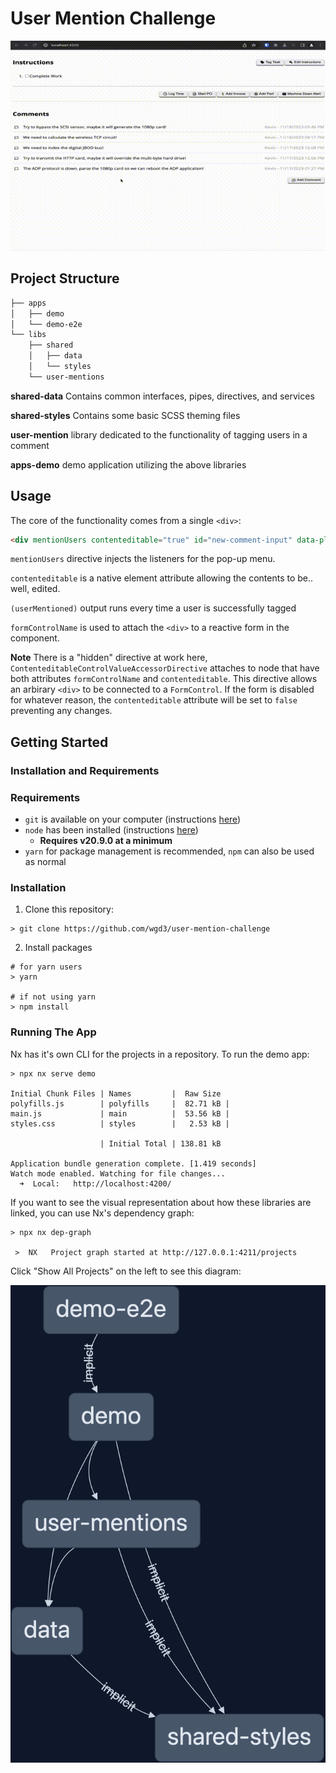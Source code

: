 # User Mention Challenge

![project demo](demo.gif)

## Project Structure

```sh
├── apps
│   ├── demo
│   └── demo-e2e
└── libs
    ├── shared
    │   ├── data
    │   └── styles
    └── user-mentions
```

**shared-data** Contains common interfaces, pipes, directives, and services

**shared-styles** Contains some basic SCSS theming files

**user-mention** library dedicated to the functionality of tagging users in a comment

**apps-demo** demo application utilizing the above libraries

## Usage

The core of the functionality comes from a single `<div>`:

```html
<div mentionUsers contenteditable="true" id="new-comment-input" data-placeholder="Start typing a new comment..." role="textbox" (userMentioned)="logUserSelection($event)" formControlName="message"></div>
```

`mentionUsers` directive injects the listeners for the pop-up menu.

`contenteditable` is a native element attribute allowing the contents to be.. well, edited.

`(userMentioned)` output runs every time a user is successfully tagged

`formControlName` is used to attach the `<div>` to a reactive form in the component.

**Note** There is a "hidden" directive at work here, `ContenteditableControlValueAccessorDirective` attaches to node that have both attributes `formControlName` and `contenteditable`. This directive allows an arbirary `<div>` to be connected to a `FormControl`. If the form is disabled for whatever reason, the `contenteditable` attribute will be set to `false` preventing any changes.

## Getting Started

### Installation and Requirements

### Requirements

- `git` is available on your computer (instructions [here](https://github.com/git-guides/install-git))
- `node` has been installed (instructions [here](https://nodejs.org/en/learn/getting-started/how-to-install-nodejs))
  - **Requires v20.9.0 at a minimum**
- `yarn` for package management is recommended, `npm` can also be used as normal

### Installation

1. Clone this repository:

```shell
> git clone https://github.com/wgd3/user-mention-challenge
```

2. Install packages

```shell
# for yarn users
> yarn

# if not using yarn
> npm install
```

### Running The App

Nx has it's own CLI for the projects in a repository. To run the demo app:

```shell
> npx nx serve demo

Initial Chunk Files | Names         |  Raw Size
polyfills.js        | polyfills     |  82.71 kB |
main.js             | main          |  53.56 kB |
styles.css          | styles        |   2.53 kB |

                    | Initial Total | 138.81 kB

Application bundle generation complete. [1.419 seconds]
Watch mode enabled. Watching for file changes...
  ➜  Local:   http://localhost:4200/
```

If you want to see the visual representation about how these libraries are linked, you can use Nx's dependency graph:

```shell
> npx nx dep-graph

 >  NX   Project graph started at http://127.0.0.1:4211/projects
```

Click "Show All Projects" on the left to see this diagram:

![nx dep graph](graph-3.png)
